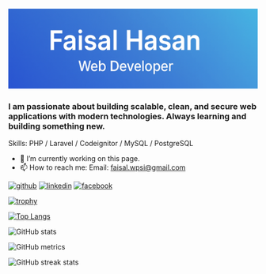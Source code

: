 ![](https://raw.githubusercontent.com/faisalhasanbd/faisalhasanbd/refs/heads/main/banner.png)

### I am passionate about building scalable, clean, and secure web applications with modern technologies. Always learning and building something new.

Skills: PHP / Laravel / Codeignitor / MySQL / PostgreSQL

- 🔭 I’m currently working on this page. 
- 📫 How to reach me: Email: faisal.wpsi@gmail.com 


[<img src='https://cdn.jsdelivr.net/npm/simple-icons@3.0.1/icons/github.svg' alt='github' height='40'>](https://github.com/faisalhasanbd)  [<img src='https://cdn.jsdelivr.net/npm/simple-icons@3.0.1/icons/linkedin.svg' alt='linkedin' height='40'>](https://www.linkedin.com/in/faisalhasanbd/)  [<img src='https://cdn.jsdelivr.net/npm/simple-icons@3.0.1/icons/facebook.svg' alt='facebook' height='40'>](https://www.facebook.com/faisalhasanbd)  

[![trophy](https://github-profile-trophy.vercel.app/?username=faisalhasanbd)](https://github.com/ryo-ma/github-profile-trophy)

[![Top Langs](https://github-readme-stats.vercel.app/api/top-langs/?username=faisalhasanbd)](https://github.com/anuraghazra/github-readme-stats)

![GitHub stats](https://github-readme-stats.vercel.app/api?username=faisalhasanbd&show_icons=true&count_private=true)  

![GitHub metrics](https://metrics.lecoq.io/faisalhasanbd)  

![GitHub streak stats](https://streak-stats.demolab.com/?user=faisalhasanbd)  

